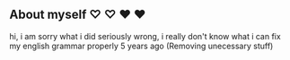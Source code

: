## About myself ‪♡ ♡‪‪ ❤︎‬ ‪‪❤︎‬
     

hi, i am sorry what i did seriously wrong, i really don't know what i can fix my english grammar properly 5 years ago
(Removing unecessary stuff)
